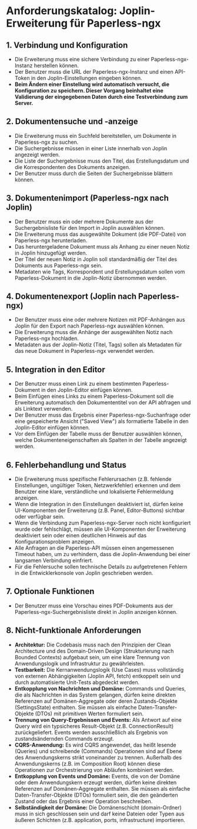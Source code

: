 # **Anforderungskatalog: Joplin-Erweiterung für Paperless-ngx**

## **1\. Verbindung und Konfiguration**

- Die Erweiterung muss eine sichere Verbindung zu einer Paperless-ngx-Instanz herstellen können.
- Der Benutzer muss die URL der Paperless-ngx-Instanz und einen API-Token in den Joplin-Einstellungen eingeben können.
- **Beim Ändern einer Einstellung wird automatisch versucht, die Konfiguration zu speichern. Dieser Vorgang beinhaltet eine Validierung der eingegebenen Daten durch eine Testverbindung zum Server.**

## **2\. Dokumentensuche und \-anzeige**

- Die Erweiterung muss ein Suchfeld bereitstellen, um Dokumente in Paperless-ngx zu suchen.
- Die Suchergebnisse müssen in einer Liste innerhalb von Joplin angezeigt werden.
- Die Liste der Suchergebnisse muss den Titel, das Erstellungsdatum und die Korrespondenten des Dokuments anzeigen.
- Der Benutzer muss durch die Seiten der Suchergebnisse blättern können.

## **3\. Dokumentenimport (Paperless-ngx nach Joplin)**

- Der Benutzer muss ein oder mehrere Dokumente aus der Suchergebnisliste für den Import in Joplin auswählen können.
- Die Erweiterung muss das ausgewählte Dokument (die PDF-Datei) von Paperless-ngx herunterladen.
- Das heruntergeladene Dokument muss als Anhang zu einer neuen Notiz in Joplin hinzugefügt werden.
- Der Titel der neuen Notiz in Joplin soll standardmäßig der Titel des Dokuments aus Paperless-ngx sein.
- Metadaten wie Tags, Korrespondent und Erstellungsdatum sollen vom Paperless-Dokument in die Joplin-Notiz übernommen werden.

## **4\. Dokumentenexport (Joplin nach Paperless-ngx)**

- Der Benutzer muss eine oder mehrere Notizen mit PDF-Anhängen aus Joplin für den Export nach Paperless-ngx auswählen können.
- Die Erweiterung muss die Anhänge der ausgewählten Notiz nach Paperless-ngx hochladen.
- Metadaten aus der Joplin-Notiz (Titel, Tags) sollen als Metadaten für das neue Dokument in Paperless-ngx verwendet werden.

## **5\. Integration in den Editor**

- Der Benutzer muss einen Link zu einem bestimmten Paperless-Dokument in den Joplin-Editor einfügen können.
- Beim Einfügen eines Links zu einem Paperless-Dokument soll die Erweiterung automatisch den Dokumententitel von der API abfragen und als Linktext verwenden.
- Der Benutzer muss das Ergebnis einer Paperless-ngx-Suchanfrage oder eine gespeicherte Ansicht ("Saved View") als formatierte Tabelle in den Joplin-Editor einfügen können.
- Vor dem Einfügen der Tabelle muss der Benutzer auswählen können, welche Dokumenteneigenschaften als Spalten in der Tabelle angezeigt werden.

## **6\. Fehlerbehandlung und Status**

- Die Erweiterung muss spezifische Fehlerursachen (z.B. fehlende Einstellungen, ungültiger Token, Netzwerkfehler) erkennen und dem Benutzer eine klare, verständliche und lokalisierte Fehlermeldung anzeigen.
- Wenn die Integration in den Einstellungen deaktiviert ist, dürfen keine UI-Komponenten der Erweiterung (z.B. Panel, Editor-Buttons) sichtbar oder verfügbar sein.
- Wenn die Verbindung zum Paperless-ngx-Server noch nicht konfiguriert wurde oder fehlschlägt, müssen alle UI-Komponenten der Erweiterung deaktiviert sein oder einen deutlichen Hinweis auf das Konfigurationsproblem anzeigen.
- Alle Anfragen an die Paperless-API müssen einen angemessenen Timeout haben, um zu verhindern, dass die Joplin-Anwendung bei einer langsamen Verbindung einfriert.
- Für die Fehlersuche sollen technische Details zu aufgetretenen Fehlern in die Entwicklerkonsole von Joplin geschrieben werden.

## **7\. Optionale Funktionen**

- Der Benutzer muss eine Vorschau eines PDF-Dokuments aus der Paperless-ngx-Suchergebnisliste direkt in Joplin anzeigen können.

## **8\. Nicht-funktionale Anforderungen**

- **Architektur:** Die Codebasis muss nach den Prinzipien der Clean Architecture und des Domain-Driven Design (Strukturierung nach Bounded Contexts) aufgebaut sein, um eine klare Trennung von Anwendungslogik und Infrastruktur zu gewährleisten.
- **Testbarkeit:** Die Kernanwendungslogik (Use Cases) muss vollständig von externen Abhängigkeiten (Joplin API, fetch) entkoppelt sein und durch automatisierte Unit-Tests abgedeckt werden.
- **Entkopplung von Nachrichten und Domäne:** Commands und Queries, die als Nachrichten in das System gelangen, dürfen keine direkten Referenzen auf Domänen-Aggregate oder deren Zustands-Objekte (SettingsState) enthalten. Sie müssen als einfache Daten-Transfer-Objekte (DTOs) mit primitiven Werten formuliert sein.
- **Trennung von Query-Ergebnissen und Events:** Als Antwort auf eine Query wird ein typsicheres Result-Objekt (z.B. ConnectionResult) zurückgeliefert. Events werden ausschließlich als Ergebnis von zustandsändernden Commands erzeugt.
- **CQRS-Anwendung:** Es wird CQRS angewendet, das heißt lesende (Queries) und schreibende (Commands) Operationen sind auf Ebene des Anwendungskerns strikt voneinander zu trennen. Außerhalb des Anwendungskerns (z.B. im Composition Root) können diese Operationen zur Orchestrierung von Abläufen kombiniert werden.
- **Entkopplung von Events und Domäne:** Events, die von der Domäne oder dem Anwendungskern erzeugt werden, dürfen keine direkten Referenzen auf Domänen-Aggregate enthalten. Sie müssen als einfache Daten-Transfer-Objekte (DTOs) formuliert sein, die den geänderten Zustand oder das Ergebnis einer Operation beschreiben.
- **Selbständigkeit der Domäne:** Die Domänenschicht (domain-Ordner) muss in sich geschlossen sein und darf keine Dateien oder Typen aus äußeren Schichten (z.B. application, ports, infrastructure) importieren.
